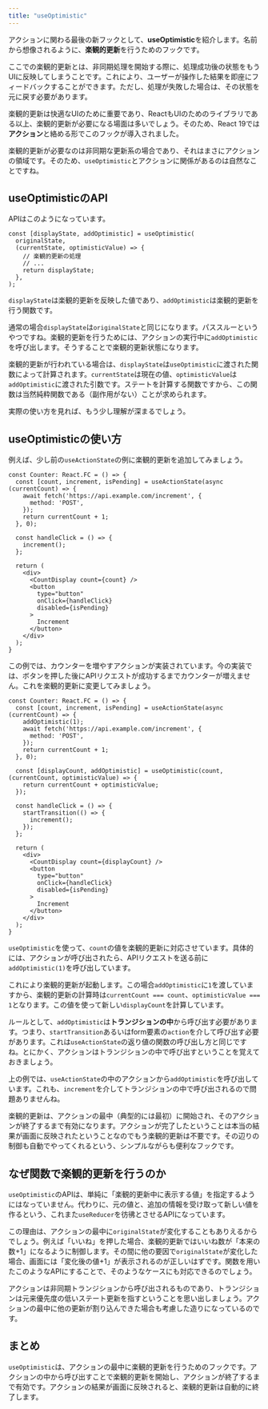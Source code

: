 ```yaml
---
title: "useOptimistic"
---
```


アクションに関わる最後の新フックとして、**useOptimistic**を紹介します。名前から想像されるように、**楽観的更新**を行うためのフックです。

ここでの楽観的更新とは、非同期処理を開始する際に、処理成功後の状態をもうUIに反映してしまうことです。これにより、ユーザーが操作した結果を即座にフィードバックすることができます。ただし、処理が失敗した場合は、その状態を元に戻す必要があります。

楽観的更新は快適なUIのために重要であり、ReactもUIのためのライブラリである以上、楽観的更新が必要になる場面は多いでしょう。そのため、React 19では**アクション**と絡める形でこのフックが導入されました。

楽観的更新が必要なのは非同期な更新系の場合であり、それはまさにアクションの領域です。そのため、`useOptimistic`とアクションに関係があるのは自然なことですね。

## useOptimisticのAPI

APIはこのようになっています。

```tsx:useOptimisticのAPI
const [displayState, addOptimistic] = useOptimistic(
  originalState,
  (currentState, optimisticValue) => {
    // 楽観的更新の処理
    // ...
    return displayState;
  },
);
```

`displayState`は楽観的更新を反映した値であり、`addOptimistic`は楽観的更新を行う関数です。

通常の場合`displayState`は`originalState`と同じになります。パススルーというやつですね。楽観的更新を行うためには、アクションの実行中に`addOptimistic`を呼び出します。そうすることで楽観的更新状態になります。

楽観的更新が行われている場合は、`displayState`は`useOptimistic`に渡された関数によって計算されます。`currentState`は現在の値、`optimisticValue`は`addOptimistic`に渡された引数です。ステートを計算する関数ですから、この関数は当然純粋関数である（副作用がない）ことが求められます。

実際の使い方を見れば、もう少し理解が深まるでしょう。

## useOptimisticの使い方

例えば、少し前の`useActionState`の例に楽観的更新を追加してみましょう。

```tsx:前回の実装
const Counter: React.FC = () => {
  const [count, increment, isPending] = useActionState(async (currentCount) => {
    await fetch('https://api.example.com/increment', {
      method: 'POST',
    });
    return currentCount + 1;
  }, 0);

  const handleClick = () => {
    increment();
  };

  return (
    <div>
      <CountDisplay count={count} />
      <button
        type="button"
        onClick={handleClick}
        disabled={isPending}
      >
        Increment
      </button>
    </div>
  );
}
```

この例では、カウンターを増やすアクションが実装されています。今の実装では、ボタンを押した後にAPIリクエストが成功するまでカウンターが増えません。これを楽観的更新に変更してみましょう。

```tsx:useOptimisticを用いる実装
const Counter: React.FC = () => {
  const [count, increment, isPending] = useActionState(async (currentCount) => {
    addOptimistic(1);
    await fetch('https://api.example.com/increment', {
      method: 'POST',
    });
    return currentCount + 1;
  }, 0);

  const [displayCount, addOptimistic] = useOptimistic(count, (currentCount, optimisticValue) => {
    return currentCount + optimisticValue;
  });

  const handleClick = () => {
    startTransition(() => {
      increment();
    });
  };

  return (
    <div>
      <CountDisplay count={displayCount} />
      <button
        type="button"
        onClick={handleClick}
        disabled={isPending}
      >
        Increment
      </button>
    </div>
  );
}
```

`useOptimistic`を使って、`count`の値を楽観的更新に対応させています。具体的には、アクションが呼び出されたら、APIリクエストを送る前に`addOptimistic(1)`を呼び出しています。

これにより楽観的更新が起動します。この場合`addOptimistic`に`1`を渡していますから、楽観的更新の計算時は`currentCount === count`、`optimisticValue === 1`となります。この値を使って新しい`displayCount`を計算しています。

ルールとして、`addOptimistic`は**トランジションの中**から呼び出す必要があります。つまり、`startTransition`あるいはform要素の`action`を介して呼び出す必要があります。これは`useActionState`の返り値の関数の呼び出し方と同じですね。とにかく、アクションはトランジションの中で呼び出すということを覚えておきましょう。

上の例では、`useActionState`の中のアクションから`addOptimistic`を呼び出しています。これも、`increment`を介してトランジションの中で呼び出されるので問題ありませんね。

楽観的更新は、アクションの最中（典型的には最初）に開始され、そのアクションが終了するまで有効になります。アクションが完了したということは本当の結果が画面に反映されたということなのでもう楽観的更新は不要です。その辺りの制御も自動でやってくれるという、シンプルながらも便利なフックです。

## なぜ関数で楽観的更新を行うのか

`useOptimistic`のAPIは、単純に「楽観的更新中に表示する値」を指定するようにはなっていません。代わりに、元の値と、追加の情報を受け取って新しい値を作るという、これまた`useReducer`を彷彿とさせるAPIになっています。

この理由は、アクションの最中に`originalState`が変化することもありえるからでしょう。例えば「いいね」を押した場合、楽観的更新ではいいね数が「本来の数+1」になるように制御します。その間に他の要因で`originalState`が変化した場合、画面には「変化後の値+1」が表示されるのが正しいはずです。関数を用いたこのようなAPIにすることで、そのようなケースにも対応できるのでしょう。

アクションは非同期トランジションから呼び出されるものであり、トランジションは元来優先度の低いステート更新を指すということを思い出しましょう。アクションの最中に他の更新が割り込んできた場合も考慮した造りになっているのです。

## まとめ

`useOptimistic`は、アクションの最中に楽観的更新を行うためのフックです。アクションの中から呼び出すことで楽観的更新を開始し、アクションが終了するまで有効です。アクションの結果が画面に反映されると、楽観的更新は自動的に終了します。